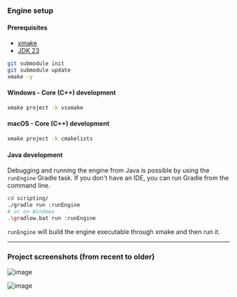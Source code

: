 ### Engine setup
#### Prerequisites
- [xmake](https://xmake.io/#/guide/installation)
- [JDK 23](https://www.oracle.com/java/technologies/downloads/#java23)

```bash
git submodule init
git submodule update
xmake -y
```
#### Windows - Core (C++) development
```bash
xmake project -k vsxmake
```
#### macOS - Core (C++) development
```bash
xmake project -k cmakelists
```

#### Java development
Debugging and running the engine from Java is possible by using the `runEngine` Gradle task.
If you don't have an IDE, you can run Gradle from the command line.
```bash
cd scripting/
./gradle run :runEngine
# or on Windows
.\gradlew.bat run :runEngine
```
`runEngine` will build the engine executable through xmake and then run it.

---
### Project screenshots (from recent to older)

![image](https://github.com/user-attachments/assets/3ae0ce3c-48b8-4360-9f0e-f2bcdb324066)

![image](https://github.com/user-attachments/assets/84e251d1-14e5-49e1-8f9a-f6c5a714ec71)
